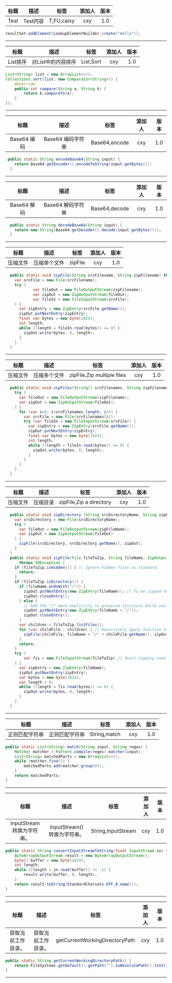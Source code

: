 | 标题 |   描述   |    标签    | 添加人 | 版本 |
| :--: | :------: | :--------: | :----: | :--: |
| Test | Test内容 | T,FU,caixy |  cxy   | 1.0  |

```   java
resultSet.addElement(LookupElementBuilder.create("Hello"));
```

------

|   标题   |        描述        |   标签    | 添加人 | 版本 |
| :------: | :----------------: | :-------: | :----: | :--: |
| List排序 | 对List中的内容排序 | List,Sort |  cxy   | 1.0  |

```   java
List<String> list = new ArrayList<>();
Collections.sort(list, new Comparator<String>() {
    @Override
    public int compare(String a, String b) {
        return b.compareTo(a);
    }
});
```

------

|    标题     |       描述        |     标签      | 添加人 | 版本 |
| :---------: | :---------------: | :-----------: | :----: | :--: |
| Base64 编码 | Base64 编码字符串 | Base64,encode |  cxy   | 1.0  |

```   java
 public static String encodeBase64(String input) {
    return Base64.getEncoder().encodeToString(input.getBytes());
  }
```

------

|    标题     |       描述        |     标签      | 添加人 | 版本 |
| :---------: | :---------------: | :-----------: | :----: | :--: |
| Base64 解码 | Base64 解码字符串 | Base64,decode |  cxy   | 1.0  |

```   java
  public static String decodeBase64(String input) {
    return new String(Base64.getDecoder().decode(input.getBytes()));
  }
```

------

|   标题   |     描述     |  标签   | 添加人 | 版本 |
| :------: | :----------: | :-----: | :----: | :--: |
| 压缩文件 | 压缩单个文件 | zipFile |  cxy   | 1.0  |

```   java
  public static void zipFile(String srcFilename, String zipFilename) throws IOException {
    var srcFile = new File(srcFilename);
    try (
            var fileOut = new FileOutputStream(zipFilename);
            var zipOut = new ZipOutputStream(fileOut);
            var fileIn = new FileInputStream(srcFile);
    ) {
      var zipEntry = new ZipEntry(srcFile.getName());
      zipOut.putNextEntry(zipEntry);
      final var bytes = new byte[1024];
      int length;
      while ((length = fileIn.read(bytes)) >= 0) {
        zipOut.write(bytes, 0, length);
      }
    }
  }
```

------

|   标题   |     描述     |            标签            | 添加人 | 版本 |
| :------: | :----------: | :------------------------: | :----: | :--: |
| 压缩文件 | 压缩多个文件 | zipFile,Zip multiple files |  cxy   | 1.0  |

```   java
  public static void zipFiles(String[] srcFilenames, String zipFilename) throws IOException {
    try (
      var fileOut = new FileOutputStream(zipFilename);
      var zipOut = new ZipOutputStream(fileOut);
    ) {
      for (var i=0; i<srcFilenames.length; i++) {
        var srcFile = new File(srcFilenames[i]);
        try (var fileIn = new FileInputStream(srcFile)) {
          var zipEntry = new ZipEntry(srcFile.getName());
          zipOut.putNextEntry(zipEntry);
          final var bytes = new byte[1024];
          int length;
          while ((length = fileIn.read(bytes)) >= 0) {
            zipOut.write(bytes, 0, length);
          }
        }
      }
    }
  }
```

------

|   标题   |   描述   |          标签           | 添加人 | 版本 |
| :------: | :------: | :---------------------: | :----: | :--: |
| 压缩文件 | 压缩目录 | zipFile,Zip a directory |  cxy   | 1.0  |

```   java
  public static void zipDirectory (String srcDirectoryName, String zipFileName) throws IOException {
    var srcDirectory = new File(srcDirectoryName);
    try (
      var fileOut = new FileOutputStream(zipFileName);
      var zipOut = new ZipOutputStream(fileOut)
    ) {
      zipFile(srcDirectory, srcDirectory.getName(), zipOut);
    }
  }
  public static void zipFile(File fileToZip, String fileName, ZipOutputStream zipOut) 
      throws IOException {
    if (fileToZip.isHidden()) { // Ignore hidden files as standard
      return;
    }
    if (fileToZip.isDirectory()) {
      if (fileName.endsWith("/")) {
        zipOut.putNextEntry(new ZipEntry(fileName)); // To be zipped next
        zipOut.closeEntry();
      } else {
        // Add the "/" mark explicitly to preserve structure while unzipping action is performed
        zipOut.putNextEntry(new ZipEntry(fileName + "/"));
        zipOut.closeEntry();
      }
      var children = fileToZip.listFiles();
      for (var childFile : children) { // Recursively apply function to all children
        zipFile(childFile, fileName + "/" + childFile.getName(), zipOut);
      }
      return;
    }
    try (
        var fis = new FileInputStream(fileToZip) // Start zipping once we know it is a file
    ) {
      var zipEntry = new ZipEntry(fileName);
      zipOut.putNextEntry(zipEntry);
      var bytes = new byte[1024];
      var length = 0;
      while ((length = fis.read(bytes)) >= 0) {
        zipOut.write(bytes, 0, length);
      }
    }
  }
```

------

|      标题      |      描述      |     标签     | 添加人 | 版本 |
| :------------: | :------------: | :----------: | :----: | :--: |
| 正则匹配字符串 | 正则匹配字符串 | String,match |  cxy   | 1.0  |

```   java
public static List<String> match(String input, String regex) {
    Matcher matcher = Pattern.compile(regex).matcher(input);
    List<String> matchedParts = new ArrayList<>();
    while (matcher.find()) {
        matchedParts.add(matcher.group(0));
    }
    return matchedParts;
}
```

------

|           标题            |            描述             |        标签        | 添加人 | 版本 |
| :-----------------------: | :-------------------------: | :----------------: | :----: | :--: |
| InputStream转换为字符串。 | InputStream()转换为字符串。 | String,InputStream |  cxy   | 1.0  |

```   java
public static String convertInputStreamToString(final InputStream in) throws IOException {
    ByteArrayOutputStream result = new ByteArrayOutputStream();
    byte[] buffer = new byte[1024];
    int length;
    while ((length = in.read(buffer)) != -1) {
        result.write(buffer, 0, length);
    }
    return result.toString(StandardCharsets.UTF_8.name());
}
```

------

|        标题        |        描述        |              标签              | 添加人 | 版本 |
| :----------------: | :----------------: | :----------------------------: | :----: | :--: |
| 获取当前工作目录。 | 获取当前工作目录。 | getCurrentWorkingDirectoryPath |  cxy   | 1.0  |

```   java
public static String getCurrentWorkingDirectoryPath() {
    return FileSystems.getDefault().getPath("").toAbsolutePath().toString();
}
```

------
